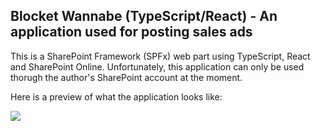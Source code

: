 ## Blocket Wannabe (TypeScript/React) - An application used for posting sales ads

This is a SharePoint Framework (SPFx) web part using TypeScript, React and SharePoint Online. Unfortunately, this application can only be used thorugh the author's SharePoint account at the moment.

Here is a preview of what the application looks like:

![](gifs/preview.gif)

